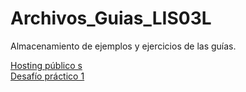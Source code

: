 # Archivos_Guias_LIS03L
Almacenamiento de ejemplos y ejercicios de las guías.

[Hosting público s](http://archivoguiaslis.whf.bz/)  
[Desafío práctico 1](https://desafio1.great-site.net/)
